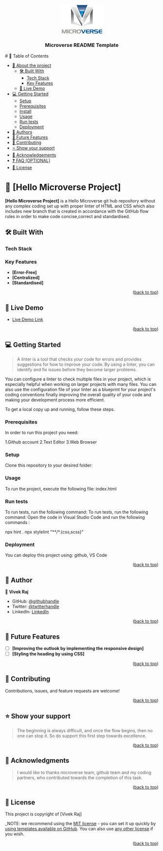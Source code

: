<a name="readme-top"></a>
<div align="center">
  <img src="logo.png" alt="logo" width="140"  height="auto" />
  <br/>
  <h3><b>Microverse README Template</b></h3>
</div>
# 📗 Table of Contents

- [📖 About the project](#about-project)
  - [🛠 Built With](#built-with)
    - [Tech Stack](#tech-stack)
    - [Key Features](#key-features)
  - [🚀 Live Demo](#live-demo)
- [💻 Getting Started](#getting-started)
  - [Setup](#setup)
  - [Prerequisites](#prerequisites)
  - [Install](#install)
  - [Usage](#usage)
  - [Run tests](#run-tests)
  - [Deployment](#triangular_flag_on_post-deployment)
- [👥 Authors](#authors)
- [🔭 Future Features](#future-features)
- [🤝 Contributing](#contributing)
- [⭐️ Show your support](#support)
- [🙏 Acknowledgements](#acknowledgements)
- [❓ FAQ (OPTIONAL)](#faq)
- [📝 License](#license)


# 📖 [Hello Microverse Project] <a name="about-project"></a>

**[Hello Microverse Project]** is a Hello Microverse git hub repository without any complex coding set up with proper linter of HTML and CSS which also includes new branch that is created in accordance with the GitHub flow rules in order to make code concise,correct and standardised.

## 🛠 Built With <a name="built-with"></a>

### Tech Stack <a name="tech-stack"></a>

### Key Features <a name="key-features"></a>

- **[Error-Free]**
- **[Centralized]**
- **[Standardised]**

<p align="right">(<a href="#readme-top">back to top</a>)</p>

## 🚀 Live Demo <a name="live-demo"></a>

- [Live Demo Link](https://yourdeployedapplicationlink.com)

<p align="right">(<a href="#readme-top">back to top</a>)</p>

## 💻 Getting Started <a name="getting-started"></a>

>A linter is a tool that checks your code for errors and provides suggestions for how to improve your code. By using a linter, you can identify and fix issues before they become larger problems.

You can configure a linter to check multiple files in your project, which is especially helpful when working on larger projects with many files. You can also use the configuration file of your linter as a blueprint for your project's coding conventions finally improving the overall quality of your code and making your development process more efficient.

To get a local copy up and running, follow these steps.

### Prerequisites

In order to run this project you need:

1.Github account 
2.Text Editor 
3.Web Browser

### Setup

Clone this repository to your desired folder:

### Usage

To run the project, execute the following file: index.html

### Run tests

To run tests, run the following command:
To run tests, run the following command: Open the code in Visual Studio Code and run the following commands :

npx hint . npx stylelint "**/*.{css,scss}"

### Deployment

You can deploy this project using: github, VS Code

<p align="right">(<a href="#readme-top">back to top</a>)</p>

## 👥 Author <a name="Vivek Raj"></a>

👤 **Vivek Raj**

- GitHub: [@githubhandle](https://github.com/VivekRaaZ?tab=repositories)
- Twitter: [@twitterhandle](https://twitter.com/BossVivekRaj)
- LinkedIn: [LinkedIn](https://www.linkedin.com/in/vivek-raj-a78b92256/)

<p align="right">(<a href="#readme-top">back to top</a>)</p>

## 🔭 Future Features <a name="future-features"></a>

- [ ] **[Improving the outlook by implementing the responsive design]**
- [ ] **[Styling the heading by using CSS]**

<p align="right">(<a href="#readme-top">back to top</a>)</p>

## 🤝 Contributing <a name="contributing"></a>

Contributions, issues, and feature requests are welcome!

<p align="right">(<a href="#readme-top">back to top</a>)</p>

## ⭐️ Show your support <a name="support"></a>

> The beginning is always difficult, and once the flow begins, then no one can stop it. So do support this first step towards excellence.

<p align="right">(<a href="#readme-top">back to top</a>)</p>

## 🙏 Acknowledgments <a name="acknowledgements"></a>

> I would like to thanks microverse team, github team and my coding partners, who contributed towards the completion of this task.

<p align="right">(<a href="#readme-top">back to top</a>)</p>

## 📝 License <a name="license"></a>

This project is copyright of [Vivek Raj]

_NOTE: we recommend using the [MIT license](https://choosealicense.com/licenses/mit/) - you can set it up quickly by [using templates available on GitHub](https://docs.github.com/en/communities/setting-up-your-project-for-healthy-contributions/adding-a-license-to-a-repository). You can also use [any other license](https://choosealicense.com/licenses/) if you wish.

<p align="right">(<a href="#readme-top">back to top</a>)</p>

